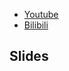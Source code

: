 * [Youtube](http://bit.ly/PyTorchVideo)
* [Bilibili](https://www.bilibili.com/video/av15823922/)

## Slides